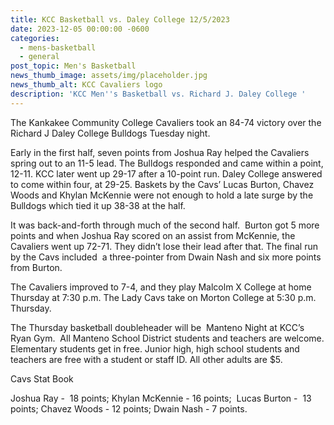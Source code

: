 ```yaml
---
title: KCC Basketball vs. Daley College 12/5/2023
date: 2023-12-05 00:00:00 -0600
categories:
  - mens-basketball
  - general
post_topic: Men's Basketball
news_thumb_image: assets/img/placeholder.jpg
news_thumb_alt: KCC Cavaliers logo
description: 'KCC Men''s Basketball vs. Richard J. Daley College '
---
```

The Kankakee Community College Cavaliers took an 84-74 victory over the Richard J Daley College Bulldogs Tuesday night.&nbsp;

Early in the first half, seven points from Joshua Ray helped the Cavaliers spring out to an 11-5 lead. The Bulldogs responded and came within a point, 12-11. KCC later went up 29-17 after a 10-point run. Daley College answered to come within four, at 29-25. Baskets by the Cavs’ Lucas Burton, Chavez Woods and Khylan McKennie were not enough to hold a late surge by the Bulldogs which tied it up 38-38 at the half.

It was back-and-forth through much of the second half.&nbsp; Burton got 5 more points and when Joshua Ray scored on an assist from McKennie, the Cavaliers went up 72-71. They didn’t lose their lead after that. The final run by the Cavs included&nbsp; a three-pointer from Dwain Nash and six more points from Burton.&nbsp;

The Cavaliers improved to 7-4, and they play Malcolm X College at home Thursday at 7:30 p.m. The Lady Cavs take on Morton College at 5:30 p.m. Thursday.

The Thursday basketball doubleheader will be&nbsp; Manteno Night at KCC’s Ryan Gym.&nbsp; All Manteno School District students and teachers are welcome. Elementary students get in free. Junior high, high school students and teachers are free with a student or staff ID. All other adults are $5.

Cavs Stat Book

Joshua Ray -&nbsp; 18 points; Khylan McKennie - 16 points;&nbsp; Lucas Burton -&nbsp; 13 points; Chavez Woods - 12 points; Dwain Nash - 7 points.
